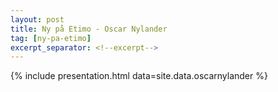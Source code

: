 ```yaml
---
layout: post
title: Ny på Etimo - Oscar Nylander
tag: [ny-pa-etimo]
excerpt_separator: <!--excerpt-->
---
```


{% include presentation.html data=site.data.oscarnylander %}
